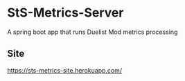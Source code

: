 # StS-Metrics-Server
A spring boot app that runs Duelist Mod metrics processing

## Site
https://sts-metrics-site.herokuapp.com/
